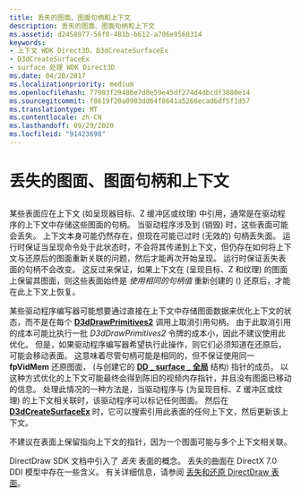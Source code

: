 ```yaml
---
title: 丢失的图面、图面句柄和上下文
description: 丢失的图面、图面句柄和上下文
ms.assetid: d2458077-56f8-481b-b612-a706e9560314
keywords:
- 上下文 WDK Direct3D，D3dCreateSurfaceEx
- D3dCreateSurfaceEx
- surface 处理 WDK Direct3D
ms.date: 04/20/2017
ms.localizationpriority: medium
ms.openlocfilehash: 77903f29486e7d8e59e45df274d4dbcdf3880e14
ms.sourcegitcommit: f8619f20a0903dd64f8641a5266ecad6df5f1d57
ms.translationtype: MT
ms.contentlocale: zh-CN
ms.lasthandoff: 09/29/2020
ms.locfileid: "91423698"
---
```

# <a name="lost-surfaces-surface-handles-and-contexts"></a>丢失的图面、图面句柄和上下文


## <span id="ddk_lost_surfaces_surface_handles_and_contexts_gg"></span><span id="DDK_LOST_SURFACES_SURFACE_HANDLES_AND_CONTEXTS_GG"></span>


某些表面应在上下文 (如呈现器目标、Z 缓冲区或纹理) 中引用，通常是在驱动程序的上下文中存储这些图面的句柄。 当驱动程序涉及到 (销毁) 时，这些表面可能会丢失。 上下文本身可能仍然存在，但现在可能已过时 (无效的) 句柄丢失面。 运行时保证当呈现命令处于此状态时，不会将其传递到上下文，但仍存在如何将上下文与还原后的图面重新关联的问题，然后才能再次开始呈现。 运行时保证丢失表面的句柄不会改变。 这反过来保证，如果上下文在 (呈现目标、Z 和纹理) 的图面上保留其图面，则这些表面始终是 *使用相同的句柄值* 重新创建的 () 还原后，才能在此上下文上恢复。

某些驱动程序编写器可能想要通过直接在上下文中存储图面数据来优化上下文的状态，而不是在每个 [**D3dDrawPrimitives2**](/windows-hardware/drivers/ddi/d3dhal/nc-d3dhal-lpd3dhal_drawprimitives2cb) 调用上取消引用句柄。 由于此取消引用的成本可能比执行一批 *D3dDrawPrimitives2* 令牌的成本小，因此不建议使用此优化。 但是，如果驱动程序编写器希望执行此操作，则它们必须知道在还原后，可能会移动表面。 这意味着尽管句柄可能是相同的，但不保证使用同一 **fpVidMem** 还原图面， (与创建它的 [**DD \_ surface \_ 全局**](/windows/win32/api/ddrawint/ns-ddrawint-dd_surface_global) 结构) 指针的成员。 以这种方式优化的上下文可能最终会得到陈旧的视频内存指针，并且没有图面已移动的信息。 处理此情况的一种方法是，当驱动程序与 (为呈现目标、Z 缓冲区或纹理) 的上下文相关联时，该驱动程序可以标记任何图面。 然后在 [**D3dCreateSurfaceEx**](/windows/win32/api/ddrawint/nc-ddrawint-pdd_createsurfaceex) 时，它可以搜索引用此表面的任何上下文，然后更新该上下文。

不建议在表面上保留指向上下文的指针，因为一个图面可能与多个上下文相关联。

DirectDraw SDK 文档中引入了 *丢失* 表面的概念。 丢失的曲面在 DirectX 7.0 DDI 模型中存在一些含义。 有关详细信息，请参阅 [丢失和还原 DirectDraw 表面](losing-and-restoring-directdraw-surfaces.md)。

 

